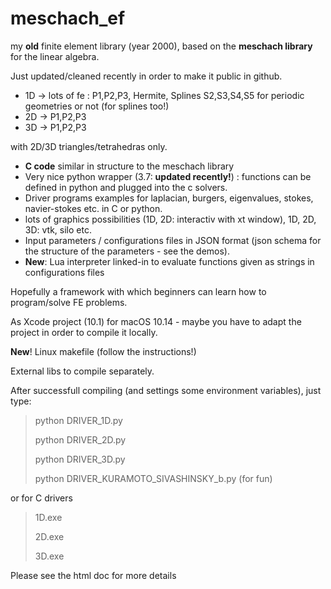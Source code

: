 # meschach_ef
my **old** finite element library (year 2000), based on the **meschach library** for the linear algebra.

Just updated/cleaned recently in order to make it public in github.

- 1D -> lots of fe : P1,P2,P3, Hermite, Splines S2,S3,S4,S5  for periodic geometries or not (for splines too!)
- 2D -> P1,P2,P3
- 3D -> P1,P2,P3

with 2D/3D triangles/tetrahedras only.

- **C code** similar in structure to the meschach library
- Very nice python wrapper (3.7: **updated recently!**) : functions can be defined in python and plugged into the c solvers.
- Driver programs examples for laplacian, burgers, eigenvalues, stokes, navier-stokes etc. in C or python.
- lots of graphics possibilities (1D, 2D: interactiv with xt window), 1D, 2D, 3D: vtk, silo etc.
- Input parameters / configurations files in JSON format (json schema for the structure of the parameters - see the demos).
- **New**: Lua interpreter linked-in to evaluate functions given as strings in configurations files

Hopefully a framework with which beginners can learn how to program/solve FE problems.

As Xcode project (10.1) for macOS 10.14 - maybe you have to adapt the project in order to compile it locally.

**New**! Linux makefile (follow the instructions!)

External libs to compile separately. 

After successfull compiling (and settings some environment variables), just type:
> python DRIVER_1D.py
> 
> python DRIVER_2D.py
> 
> python DRIVER_3D.py
> 
> python DRIVER_KURAMOTO_SIVASHINSKY_b.py  (for fun)

or for C drivers
> 1D.exe
> 
> 2D.exe
> 
> 3D.exe
> 

Please see the html doc for more details
